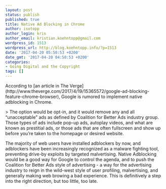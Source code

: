 ```yaml
---
layout: post
status: publish
published: true
title: Native Ad Blocking in Chrome
author: isotopp
author_login: kris
author_email: kristian.koehntopp@gmail.com
wordpress_id: 1513
wordpress_url: http://blog.koehntopp.info/?p=1513
date: '2017-04-20 05:50:53 +0200'
date_gmt: '2017-04-20 04:50:53 +0200'
categories:
- Going Digital and the Copyright
tags: []
---
```

<p>According to [an article in The Verge](http://www.theverge.com/2017/4/19/15365572/google-ad-blocking-feature-chrome-browser), Google is rumored to implement native adblocking in Chrome.</p>
<p>> The option would be opt-in, and it would remove any and all “unacceptable” ads as defined by Coalition for Better Ads industry group. Those types of ads include pop-up ads, autoplay videos, and what are known as prestitial ads, or those ads that are often fullscreen and show up before you’re taken to the homepage or desired website.</p>
<p> The majority of web users have installed adblockers by now, and adblockers have been increasingly recognized as a malware fighting tool, preventing drive-by exploits by targeted malvertising. Native Adblocking would be a good way for Google to control the agenda, and to push the Coalition for Better Ads style of advertising - a way for the advertising industry to reign in the wild-west style of user profiling, malvertising, and generally making web browing a bad experience. This is definitively a step into the right direction, but too little, too late. &nbsp;</p>
